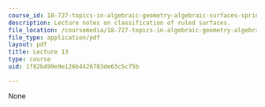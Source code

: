 ```yaml
---
course_id: 18-727-topics-in-algebraic-geometry-algebraic-surfaces-spring-2008
description: Lecture notes on classification of ruled surfaces.
file_location: /coursemedia/18-727-topics-in-algebraic-geometry-algebraic-surfaces-spring-2008/1f82b499e9e126b4426783de63c5c75b_lect13.pdf
file_type: application/pdf
layout: pdf
title: Lecture 13
type: course
uid: 1f82b499e9e126b4426783de63c5c75b

---
```

None